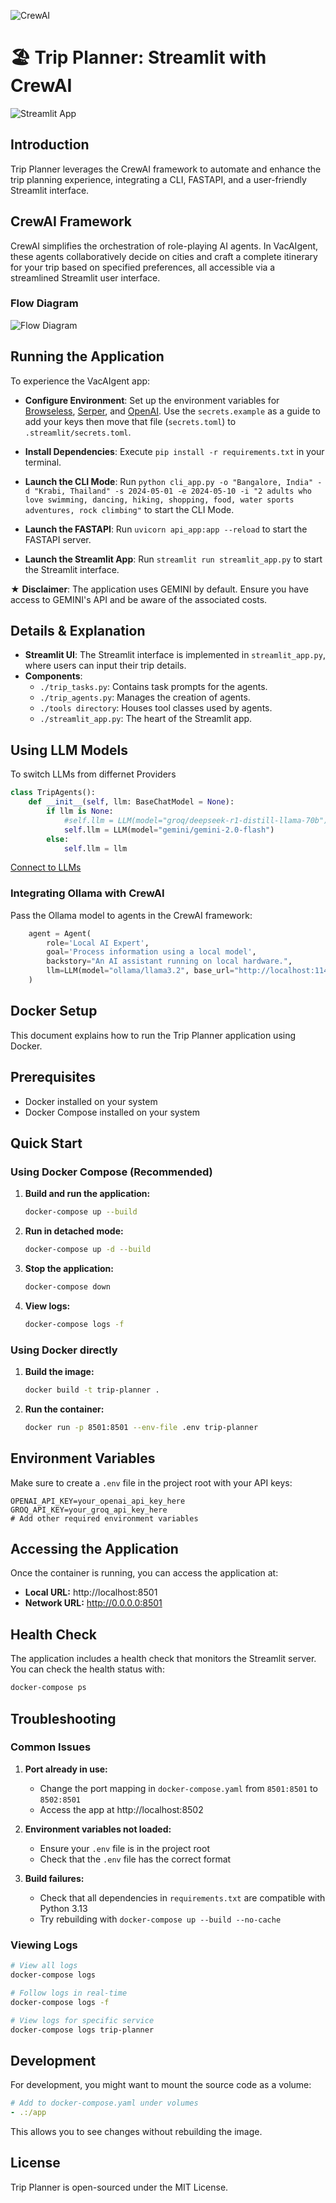 ![CrewAI](https://miro.medium.com/v2/resize:fit:1400/0*-7HC-GJCxjn-Dm7i.png)

# 🏖️ Trip Planner: Streamlit with CrewAI

![Streamlit App](images/trip_planner.jpg)

## Introduction

Trip Planner leverages the CrewAI framework to automate and enhance the trip planning experience, integrating a CLI, FASTAPI, and a user-friendly Streamlit interface.


## CrewAI Framework

CrewAI simplifies the orchestration of role-playing AI agents. In VacAIgent, these agents collaboratively decide on cities and craft a complete itinerary for your trip based on specified preferences, all accessible via a streamlined Streamlit user interface.

### Flow Diagram

![Flow Diagram](flow_diagram.svg)

## Running the Application

To experience the VacAIgent app:

- **Configure Environment**: Set up the environment variables for [Browseless](https://www.browserless.io/), [Serper](https://serper.dev/), and [OpenAI](https://openai.com/). Use the `secrets.example` as a guide to add your keys then move that file (`secrets.toml`) to `.streamlit/secrets.toml`.

- **Install Dependencies**: Execute `pip install -r requirements.txt` in your terminal.
- **Launch the CLI Mode**: Run `python cli_app.py -o "Bangalore, India" -d "Krabi, Thailand" -s 2024-05-01 -e 2024-05-10 -i "2 adults who love swimming, dancing, hiking, shopping, food, water sports adventures, rock climbing"` to start the CLI Mode.
- **Launch the FASTAPI**: Run `uvicorn api_app:app --reload` to start the FASTAPI server.
- **Launch the Streamlit App**: Run `streamlit run streamlit_app.py` to start the Streamlit interface.

★ **Disclaimer**: The application uses GEMINI by default. Ensure you have access to GEMINI's API and be aware of the associated costs.

## Details & Explanation

- **Streamlit UI**: The Streamlit interface is implemented in `streamlit_app.py`, where users can input their trip details.
- **Components**:
  - `./trip_tasks.py`: Contains task prompts for the agents.
  - `./trip_agents.py`: Manages the creation of agents.
  - `./tools directory`: Houses tool classes used by agents.
  - `./streamlit_app.py`: The heart of the Streamlit app.

## Using LLM Models

To switch LLMs from differnet Providers

```python
class TripAgents():
    def __init__(self, llm: BaseChatModel = None):
        if llm is None:
            #self.llm = LLM(model="groq/deepseek-r1-distill-llama-70b")
            self.llm = LLM(model="gemini/gemini-2.0-flash")
        else:
            self.llm = llm

```
[Connect to LLMs](https://docs.crewai.com/how-to/llm-connections#connect-crewai-to-llms)



### Integrating Ollama with CrewAI

Pass the Ollama model to agents in the CrewAI framework:

```python
    agent = Agent(
        role='Local AI Expert',
        goal='Process information using a local model',
        backstory="An AI assistant running on local hardware.",
        llm=LLM(model="ollama/llama3.2", base_url="http://localhost:11434")
    )
```


## Docker Setup

This document explains how to run the Trip Planner application using Docker.

## Prerequisites

- Docker installed on your system
- Docker Compose installed on your system

## Quick Start

### Using Docker Compose (Recommended)

1. **Build and run the application:**
   ```bash
   docker-compose up --build
   ```

2. **Run in detached mode:**
   ```bash
   docker-compose up -d --build
   ```

3. **Stop the application:**
   ```bash
   docker-compose down
   ```

4. **View logs:**
   ```bash
   docker-compose logs -f
   ```

### Using Docker directly

1. **Build the image:**
   ```bash
   docker build -t trip-planner .
   ```

2. **Run the container:**
   ```bash
   docker run -p 8501:8501 --env-file .env trip-planner
   ```

## Environment Variables

Make sure to create a `.env` file in the project root with your API keys:

```env
OPENAI_API_KEY=your_openai_api_key_here
GROQ_API_KEY=your_groq_api_key_here
# Add other required environment variables
```

## Accessing the Application

Once the container is running, you can access the application at:
- **Local URL:** http://localhost:8501
- **Network URL:** http://0.0.0.0:8501

## Health Check

The application includes a health check that monitors the Streamlit server. You can check the health status with:

```bash
docker-compose ps
```

## Troubleshooting

### Common Issues

1. **Port already in use:**
   - Change the port mapping in `docker-compose.yaml` from `8501:8501` to `8502:8501`
   - Access the app at http://localhost:8502

2. **Environment variables not loaded:**
   - Ensure your `.env` file is in the project root
   - Check that the `.env` file has the correct format

3. **Build failures:**
   - Check that all dependencies in `requirements.txt` are compatible with Python 3.13
   - Try rebuilding with `docker-compose up --build --no-cache`

### Viewing Logs

```bash
# View all logs
docker-compose logs

# Follow logs in real-time
docker-compose logs -f

# View logs for specific service
docker-compose logs trip-planner
```

## Development

For development, you might want to mount the source code as a volume:

```yaml
# Add to docker-compose.yaml under volumes
- .:/app
```

This allows you to see changes without rebuilding the image.



## License

Trip Planner is open-sourced under the MIT License.

